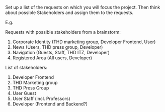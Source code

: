 Set up a list of the requests on which you will focus the project. Then think about possible Stakeholders and assign them to the requests.

E.g.

Requests with possible stakeholders from a brainstorm:

1. Corporate Identity (THD marketing group, Developer Frontend, User)
2. News (Users, THD press group, Developer)
3. Navigation (Guests, Staff, THD ITZ, Developer)
4. Registered Area (All users, Developer)

List of stakeholders:

1. Developer Frontend
2. THD Marketing group
3. THD Press Group
4. User Guest
5. User Staff (incl. Professors)
6. Developer (Frontend and Backend?)

